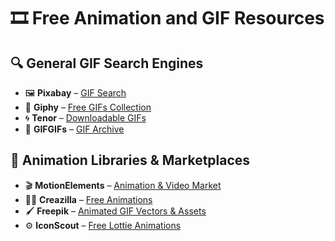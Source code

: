 # 🎞️ Free Animation and GIF Resources

## 🔍 General GIF Search Engines
- 🖼️ **Pixabay** – [GIF Search](https://pixabay.com/gifs/search/gif/)
- 🎉 **Giphy** – [Free GIFs Collection](https://giphy.com/explore/Free)
- 🌀 **Tenor** – [Downloadable GIFs](https://tenor.com/search/download-gifs)
- 🧩 **GIFGIFs** – [GIF Archive](https://gifgifs.com/)

## 🎨 Animation Libraries & Marketplaces
- 🎬 **MotionElements** – [Animation & Video Market](https://www.motionelements.com/)
- 🧑‍🎨 **Creazilla** – [Free Animations](https://creazilla.com/section/animation)
- 🖌️ **Freepik** – [Animated GIF Vectors & Assets](https://www.freepik.com/free-photos-vectors/animated-gif)
- ⚙️ **IconScout** – [Free Lottie Animations](https://iconscout.com/free-lottie-animations)

